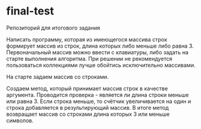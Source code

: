 # final-test
Репозиторий для итогового задания

Написать программу, которая из имеющегося массива строк формирует массив из строк, длина которых либо меньше либо равна 3. Первоначальный массив можно ввести с клавиатуры, либо задать на старте выполнения алгоритма. При решении не рекомендуется пользоваться коллекциями лучше обойтись исключительно массивами.

На старте задаем массив со строками. 

Создаем метод, который принимает массив строк в качестве аргумента. Проводится проверка - является ли длина строки меньше или равна 3. Если строка меньше, то счётчик увеличивается на один и строка добавляется в результирующий массив. В итоге метод возвращает массив со строками длина которых 3 или меньше символов.
